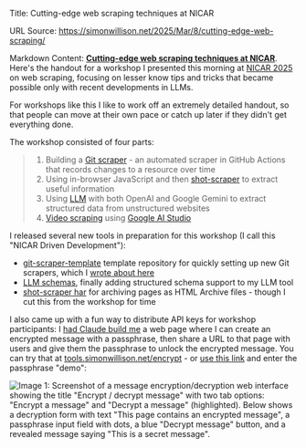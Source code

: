 Title: Cutting-edge web scraping techniques at NICAR

URL Source: https://simonwillison.net/2025/Mar/8/cutting-edge-web-scraping/

Markdown Content:
**[Cutting-edge web scraping techniques at NICAR](https://github.com/simonw/nicar-2025-scraping/blob/main/README.md)**. Here's the handout for a workshop I presented this morning at [NICAR 2025](https://www.ire.org/training/conferences/nicar-2025/) on web scraping, focusing on lesser know tips and tricks that became possible only with recent developments in LLMs.

For workshops like this I like to work off an extremely detailed handout, so that people can move at their own pace or catch up later if they didn't get everything done.

The workshop consisted of four parts:

> 1.  Building a [Git scraper](https://simonwillison.net/2020/Oct/9/git-scraping/) - an automated scraper in GitHub Actions that records changes to a resource over time
> 2.  Using in-browser JavaScript and then [shot-scraper](https://shot-scraper.datasette.io/) to extract useful information
> 3.  Using [LLM](https://llm.datasette.io/) with both OpenAI and Google Gemini to extract structured data from unstructured websites
> 4.  [Video scraping](https://simonwillison.net/2024/Oct/17/video-scraping/) using [Google AI Studio](https://aistudio.google.com/)

I released several new tools in preparation for this workshop (I call this "NICAR Driven Development"):

*   [git-scraper-template](https://github.com/simonw/git-scraper-template) template repository for quickly setting up new Git scrapers, which I [wrote about here](https://simonwillison.net/2025/Feb/26/git-scraper-template/)
*   [LLM schemas](https://simonwillison.net/2025/Feb/28/llm-schemas/), finally adding structured schema support to my LLM tool
*   [shot-scraper har](https://shot-scraper.datasette.io/en/stable/har.html) for archiving pages as HTML Archive files - though I cut this from the workshop for time

I also came up with a fun way to distribute API keys for workshop participants: I [had Claude build me](https://claude.ai/share/8d3330c8-7fd4-46d1-93d4-a3bd05915793) a web page where I can create an encrypted message with a passphrase, then share a URL to that page with users and give them the passphrase to unlock the encrypted message. You can try that at [tools.simonwillison.net/encrypt](https://tools.simonwillison.net/encrypt) - or [use this link](https://tools.simonwillison.net/encrypt#5ZeXCdZ5pqCcHqE1y0aGtoIijlUW+ipN4gjQV4A2/6jQNovxnDvO6yoohgxBIVWWCN8m6ppAdjKR41Qzyq8Keh0RP7E=) and enter the passphrase "demo":

![Image 1: Screenshot of a message encryption/decryption web interface showing the title "Encrypt / decrypt message" with two tab options: "Encrypt a message" and "Decrypt a message" (highlighted). Below shows a decryption form with text "This page contains an encrypted message", a passphrase input field with dots, a blue "Decrypt message" button, and a revealed message saying "This is a secret message".](https://static.simonwillison.net/static/2025/encrypt-decrypt.jpg)
